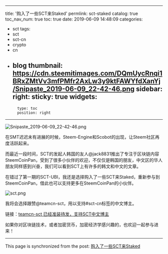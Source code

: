 
---
title: '购入了一些SCT来Staked'
permlink: sct-staked
catalog: true
toc_nav_num: true
toc: true
date: 2019-06-09 14:48:09
categories:
- sct
tags:
- sct
- sct-cn
- crypto
- cn
- blog
thumbnail: https://cdn.steemitimages.com/DQmUycRnqi1BRxZMtVv3mfPMfr2AxLw3y9ktFAWYfdXanYj/Snipaste_2019-06-09_22-42-46.png
sidebar:
    right:
        sticky: true
widgets:
    -
        type: toc
        position: right
---


![Snipaste_2019-06-09_22-42-46.png](https://cdn.steemitimages.com/DQmUycRnqi1BRxZMtVv3mfPMfr2AxLw3y9ktFAWYfdXanYj/Snipaste_2019-06-09_22-42-46.png)

在SMT迟迟未有进展的时候，Steem-Engine和Scobot的出现，让Steem社区再度活跃起来。

而最近一段时间，SCT的发起人韩国的友人@jack8831推出了专注于区块链内容SteemCoinPan，受到了很多小伙伴的欢迎，不仅仅是韩国的朋友，中文区的华人朋友同样感到兴奋，我们可以看到SCT上有许多的韩文和中文的文章。

在错过了第一期的SCT-UBI，我还是选择购入了一些SCT来Staked，重新参与到SteemCoinPan，借此也可以支持更多在SteemCoinPan的小伙伴。

![sct.png](https://cdn.steemitimages.com/DQmXeJLsLw2GadeRbmZt27bpUfuhPpwujZ4qheZLDZxSELd/sct.png)

我将会选择跟赞@teamcn-sct，用以支持#sct-cn标签的中文博主。

链接：[teamcn-sct 已经准装待发，支持SCT中文博主](https://www.steemcoinpan.com/sct/@teamcn-sct/teamcn-sct-sct)

如果你对区块链技术，或者加密货币，加密经济学感兴趣的，也欢迎一起参与进来！

- - -

This page is synchronized from the post: [购入了一些SCT来Staked](https://steemit.com/@jianan/sct-staked)
